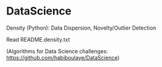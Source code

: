 DataScience
===========

Density (Python): Data Dispersion, Novelty/Outlier Detection

  Read README.density.txt


(Algorithms for Data Science challenges: https://github.com/habiboulaye/DataScience)
